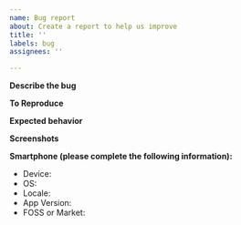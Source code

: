 ```yaml
---
name: Bug report
about: Create a report to help us improve
title: ''
labels: bug
assignees: ''

---
```


**Describe the bug**


**To Reproduce**


**Expected behavior**


**Screenshots**


**Smartphone (please complete the following information):**
 - Device: 
 - OS:
 - Locale:
 - App Version:
 - FOSS or Market: 
